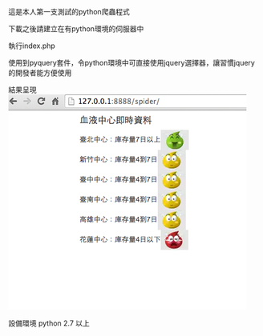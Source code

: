 這是本人第一支測試的python爬蟲程式

下載之後請建立在有python環境的伺服器中

執行index.php

使用到pyquery套件，令python環境中可直接使用jquery選擇器，讓習慣jquery的開發者能方便使用

結果呈現
![alt tag](https://raw.githubusercontent.com/40025146/spider/master/pic1.png)


設備環境
python 2.7 以上
